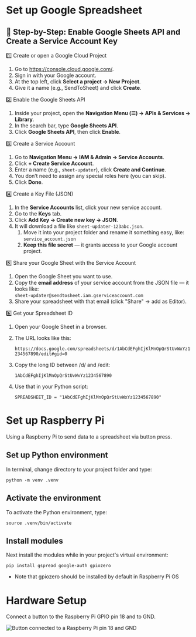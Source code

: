 # Set up Google Spreadsheet

## 🧰 Step-by-Step: Enable Google Sheets API and Create a Service Account Key

1️⃣ Create or open a Google Cloud Project
1. Go to https://console.cloud.google.com/.
2. Sign in with your Google account.
3. At the top left, click __Select a project → New Project__.
4. Give it a name (e.g., SendToSheet) and click __Create__.

2️⃣ Enable the Google Sheets API
1. Inside your project, open the __Navigation Menu (☰) → APIs & Services → Library__.
2. In the search bar, type __Google Sheets API__.
3. Click __Google Sheets API__, then click __Enable__.

3️⃣ Create a Service Account
1. Go to __Navigation Menu → IAM & Admin → Service Accounts__.
2. Click __+ Create Service Account__.
3. Enter a name (e.g., `sheet-updater`), click __Create and Continue__.
4. You don’t need to assign any special roles here (you can skip).
5. Click __Done__.

4️⃣ Create a Key File (JSON)
1. In the __Service Accounts__ list, click your new service account.
2. Go to the __Keys__ tab.
3. Click __Add Key → Create new key → JSON__.
4. It will download a file like `sheet-updater-123abc.json`.
   1. Move it into your project folder and rename it something easy, like: 
        ```service_account.json```
   2. __Keep this file secret__ — it grants access to your Google account project.

5️⃣ Share your Google Sheet with the Service Account
1. Open the Google Sheet you want to use.
2. Copy the __email address__ of your service account from the JSON file — it looks like:    
    ```sheet-updater@sendtosheet.iam.gserviceaccount.com```
4. Share your spreadsheet with that email (click "Share" → add as Editor).

6️⃣ Get your Spreadsheet ID
1. Open your Google Sheet in a browser.
2. The URL looks like this:

    ```https://docs.google.com/spreadsheets/d/1AbCdEFghIjKlMnOpQrStUvWxYz1234567890/edit#gid=0```
3. Copy the long ID between /d/ and /edit:

    ```1AbCdEFghIjKlMnOpQrStUvWxYz1234567890```
4. Use that in your Python script:

    ```SPREADSHEET_ID = "1AbCdEFghIjKlMnOpQrStUvWxYz1234567890"```

# Set up Raspberry Pi
Using a Raspberry Pi to send data to a spreadsheet via button press.

## Set up Python environment
In terminal, change directory to your project folder and type:

```python -m venv .venv```

## Activate the environment
To activate the Python environment, type:

```source .venv/bin/activate```

## Install modules
Next install the modules while in your project's virtual environment:

```pip install gspread google-auth gpiozero```

* Note that gpiozero should be installed by default in Raspberry Pi OS

# Hardware Setup
Connect a button to the Raspberry Pi GPIO pin 18 and to GND.

![Button connected to a Raspberry Pi pin 18 and GND](images/consultation-button_bb.png)